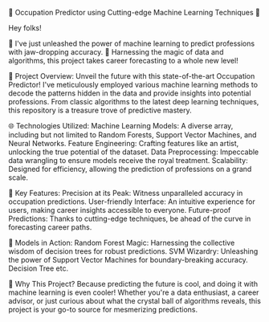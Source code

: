 🚀 Occupation Predictor using Cutting-edge Machine Learning Techniques 🚀


Hey folks! 

👋 I've just unleashed the power of machine learning to predict professions with jaw-dropping accuracy. 
🌟 Harnessing the magic of data and algorithms, this project takes career forecasting to a whole new level!


🎯 Project Overview:
Unveil the future with this state-of-the-art Occupation Predictor! 
I've meticulously employed various machine learning methods to decode the patterns hidden in the data and provide insights into potential professions. 
From classic algorithms to the latest deep learning techniques, this repository is a treasure trove of predictive mastery.


🌐 Technologies Utilized:
Machine Learning Models: A diverse array, including but not limited to Random Forests, Support Vector Machines, and Neural Networks.
Feature Engineering: Crafting features like an artist, unlocking the true potential of the dataset.
Data Preprocessing: Impeccable data wrangling to ensure models receive the royal treatment.
Scalability: Designed for efficiency, allowing the prediction of professions on a grand scale.


🚀 Key Features:
Precision at its Peak: Witness unparalleled accuracy in occupation predictions.
User-friendly Interface: An intuitive experience for users, making career insights accessible to everyone.
Future-proof Predictions: Thanks to cutting-edge techniques, be ahead of the curve in forecasting career paths.


🤖 Models in Action:
Random Forest Magic: Harnessing the collective wisdom of decision trees for robust predictions.
SVM Wizardry: Unleashing the power of Support Vector Machines for boundary-breaking accuracy.
Decision Tree etc.


🌈 Why This Project?
Because predicting the future is cool, and doing it with machine learning is even cooler! Whether you're a data enthusiast, a career advisor, or just curious about what the crystal ball of algorithms reveals, this project is your go-to source for mesmerizing predictions.
